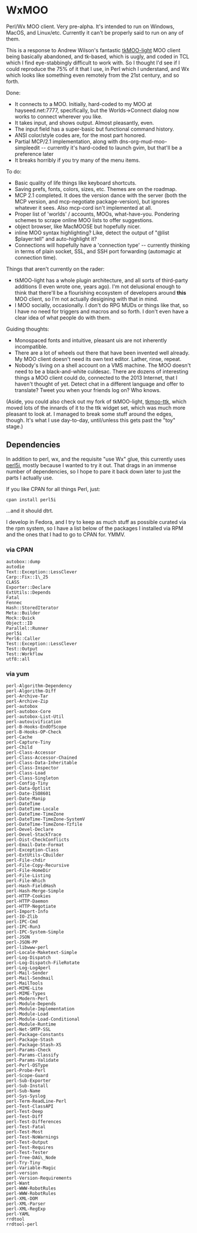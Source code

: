WxMOO
=====

Perl/Wx MOO client.  Very pre-alpha.  It's intended to run on Windows, MacOS, and Linux/etc.  Currently it can't be properly said to run on any of them.

This is a response to Andrew Wilson's fantastic [tkMOO-light](http://www.awns.com/tkMOO-light) MOO client being basically abandoned, and tk-based, which is uugly, and coded in TCL which I find eye-stabbingly difficult to work with.  So I thought I'd see if I could reproduce the 75% of it that I use, in Perl which I understand, and Wx which looks like something even remotely from the 21st century, and so forth.

Done:
* It connects to a MOO.  Initially, hard-coded to my MOO at hayseed.net:7777, specifically, but the Worlds->Connect dialog now works to connect wherever you like.
* It takes input, and shows output.  Almost pleasantly, even.
* The input field has a super-basic but functional command history.
* ANSI color/style codes are, for the most part honored.
* Partial MCP/2.1 implementation, along with dns-org-mud-moo-simpleedit -- currently it's hard-coded to launch gvim, but that'll be a preference later
* It breaks horribly if you try many of the menu items.


To do:
* Basic quality of life things like keyboard shortcuts.
* Saving prefs, fonts, colors, sizes, etc.  Themes are on the roadmap.
* MCP 2.1 completed.  It does the version dance with the server (both the MCP version, and mcp-negotiate package-version), but ignores whatever it sees.  Also mcp-cord isn't implemented at all.
* Proper list of 'worlds' / accounts, MOOs, what-have-you.  Pondering schemes to scrape online MOO lists to offer suggestions.
* object browser, like MacMOOSE but hopefully nicer.
* inline MOO syntax highlighting?  Like, detect the output of "@list $player:tell" and auto-highlight it?
* Connections will hopefully have a 'connection type' -- currently thinking in terms of plain socket, SSL, and SSH port forwarding (automagic at connection time).

Things that aren't currently on the rader:
* tkMOO-light has a whole plugin architecture, and all sorts of third-party additions (I even wrote one, years ago).  I'm not delusional enough to think that there'll be a flourishing ecosystem of developers around **this** MOO client, so I'm not actually desigining with that in mind.
* I MOO socially, occasionally.  I don't do RPG MUDs or things like that, so I have no need for triggers and macros and so forth.  I don't even have a clear idea of what people do with them.

Guiding thoughts:
* Monospaced fonts and intuitive, pleasant uis are not inherently incompatible.
* There are a lot of wheels out there that have been invented well already.  My MOO client doesn't need its own text editor.  Lather, rinse, repeat.
* Nobody's living on a shell account on a VMS machine.  The MOO doesn't need to be a black-and-white culdesac.  There are dozens of interesting things a MOO client could do, connected to the 2013 Internet, that I haven't thought of yet.  Detect chat in a different language and offer to translate?  Tweet you when your friends log on?  Who knows.


(Aside, you could also check out my fork of tkMOO-light, [tkmoo-ttk](https://github.com/emersonrp/tkmoo-ttk), which moved lots of the innards of it to the ttk widget set, which was much more pleasant to look at.  I managed to break some stuff around the edges, though.  It's what I use day-to-day, until/unless this gets past the "toy" stage.)

Dependencies
------------

In addition to perl, wx, and the requisite "use Wx" glue, this currently uses [perl5i](http://search.cpan.org/~mschwern/perl5i-v2.12.0/lib/perl5i.pm), mostly because I wanted to try it out.  That drags in an immense number of dependencies, so I hope to pare it back down later to just the parts I actually use.

If you like CPAN for all things Perl, just:

    cpan install perl5i

...and it should dtrt.

I develop in Fedora, and I try to keep as much stuff as possible curated via the rpm system, so I have a list below of the packages I installed via RPM and the ones that I had to go to CPAN for.  YMMV.


### via CPAN
    autobox::dump
    autodie
    Text::Exception::LessClever
    Carp::Fix::1\_25
    CLASS
    Exporter::Declare
    ExtUtils::Depends
    Fatal
    Fennec
    Hash::StoredIterator
    Meta::Builder
    Mock::Quick
    Object::ID
    Parallel::Runner
    perl5i
    Perl6::Caller
    Test::Exception::LessClever
    Test::Output
    Test::Workflow
    utf8::all

### via yum
    perl-Algorithm-Dependency
    perl-Algorithm-Diff
    perl-Archive-Tar
    perl-Archive-Zip
    perl-autobox
    perl-autobox-Core
    perl-autobox-List-Util
    perl-autovivification
    perl-B-Hooks-EndOfScope
    perl-B-Hooks-OP-Check
    perl-Cache
    perl-Capture-Tiny
    perl-Child
    perl-Class-Accessor
    perl-Class-Accessor-Chained
    perl-Class-Data-Inheritable
    perl-Class-Inspector
    perl-Class-Load
    perl-Class-Singleton
    perl-Config-Tiny
    perl-Data-Optlist
    perl-Date-ISO8601
    perl-Date-Manip
    perl-DateTime
    perl-DateTime-Locale
    perl-DateTime-TimeZone
    perl-DateTime-TimeZone-SystemV
    perl-DateTime-TimeZone-Tzfile
    perl-Devel-Declare
    perl-Devel-StackTrace
    perl-Dist-CheckConflicts
    perl-Email-Date-Format
    perl-Exception-Class
    perl-ExtUtils-CBuilder
    perl-File-chdir
    perl-File-Copy-Recursive
    perl-File-HomeDir
    perl-File-Listing
    perl-File-Which
    perl-Hash-FieldHash
    perl-Hash-Merge-Simple
    perl-HTTP-Cookies
    perl-HTTP-Daemon
    perl-HTTP-Negotiate
    perl-Import-Info
    perl-IO-Zlib
    perl-IPC-Cmd
    perl-IPC-Run3
    perl-IPC-System-Simple
    perl-JSON
    perl-JSON-PP
    perl-libwww-perl
    perl-Locale-Maketext-Simple
    perl-Log-Dispatch
    perl-Log-Dispatch-FileRotate
    perl-Log-Log4perl
    perl-Mail-Sender
    perl-Mail-Sendmail
    perl-MailTools
    perl-MIME-Lite
    perl-MIME-Types
    perl-Modern-Perl
    perl-Module-Depends
    perl-Module-Implementation
    perl-Module-Load
    perl-Module-Load-Conditional
    perl-Module-Runtime
    perl-Net-SMTP-SSL
    perl-Package-Constants
    perl-Package-Stash
    perl-Package-Stash-XS
    perl-Params-Check
    perl-Params-Classify
    perl-Params-Validate
    perl-Perl-OSType
    perl-Probe-Perl
    perl-Scope-Guard
    perl-Sub-Exporter
    perl-Sub-Install
    perl-Sub-Name
    perl-Sys-Syslog
    perl-Term-ReadLine-Perl
    perl-Test-ClassAPI
    perl-Test-Deep
    perl-Test-Diff
    perl-Test-Differences
    perl-Test-Fatal
    perl-Test-Most
    perl-Test-NoWarnings
    perl-Test-Output
    perl-Test-Requires
    perl-Test-Tester
    perl-Tree-DAG\_Node
    perl-Try-Tiny
    perl-Variable-Magic
    perl-version
    perl-Version-Requirements
    perl-Want
    perl-WWW-RobotRules
    perl-WWW-RobotRules
    perl-XML-DOM
    perl-XML-Parser
    perl-XML-RegExp
    perl-YAML
    rrdtool
    rrdtool-perl

